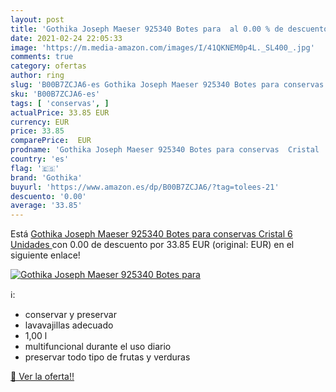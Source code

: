 ```yaml
---
layout: post
title: 'Gothika Joseph Maeser 925340 Botes para  al 0.00 % de descuento'
date: 2021-02-24 22:05:33
image: 'https://m.media-amazon.com/images/I/41QKNEM0p4L._SL400_.jpg'
comments: true
category: ofertas
author: ring
slug: 'B00B7ZCJA6-es Gothika Joseph Maeser 925340 Botes para conservas Cristal...'
sku: 'B00B7ZCJA6-es'
tags: [ 'conservas', ]
actualPrice: 33.85 EUR
currency: EUR
price: 33.85
comparePrice:  EUR
prodname: 'Gothika Joseph Maeser 925340 Botes para conservas  Cristal  6 Unidades '
country: 'es'
flag: '🇪🇸'
brand: 'Gothika'
buyurl: 'https://www.amazon.es/dp/B00B7ZCJA6/?tag=tolees-21'
descuento: '0.00'
average: '33.85'
---
```


Está [Gothika Joseph Maeser 925340 Botes para conservas  Cristal  6 Unidades ](https://www.amazon.es/dp/B00B7ZCJA6/?tag=tolees-21) con 0.00 de descuento por 33.85 EUR (original:  EUR) en el siguiente enlace!

[![Gothika Joseph Maeser 925340 Botes para ](https://m.media-amazon.com/images/I/41QKNEM0p4L._SL400_.jpg)](https://www.amazon.es/dp/B00B7ZCJA6/?tag=tolees-21)

ℹ️:

- conservar y preservar
- lavavajillas adecuado
- 1,00 l
- multifuncional durante el uso diario
- preservar todo tipo de frutas y verduras

[🛒 Ver la oferta!!](https://www.amazon.es/dp/B00B7ZCJA6/?tag=tolees-21)
